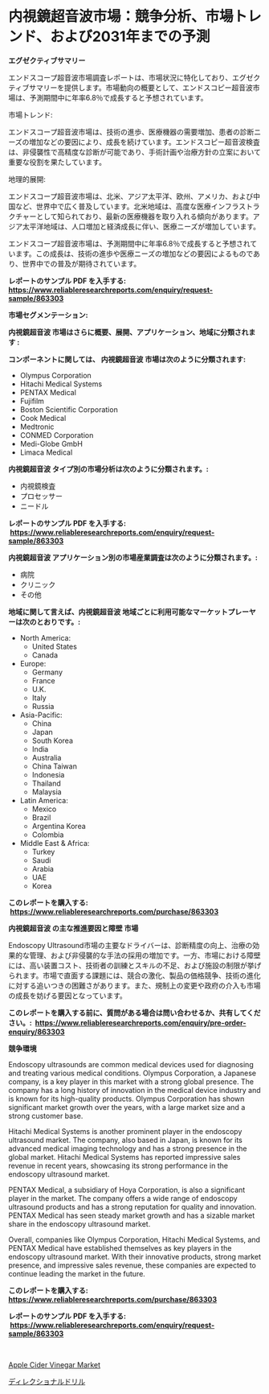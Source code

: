 <p><h1>内視鏡超音波市場：競争分析、市場トレンド、および2031年までの予測</h1></p><p><strong>エグゼクティブサマリー</strong></p>
<p><p>エンドスコープ超音波市場調査レポートは、市場状況に特化しており、エグゼクティブサマリーを提供します。市場動向の概要として、エンドスコピー超音波市場は、予測期間中に年率6.8％で成長すると予想されています。</p><p>市場トレンド:</p><p>エンドスコープ超音波市場は、技術の進歩、医療機器の需要増加、患者の診断ニーズの増加などの要因により、成長を続けています。エンドスコピー超音波検査は、非侵襲性で高精度な診断が可能であり、手術計画や治療方針の立案において重要な役割を果たしています。</p><p>地理的展開:</p><p>エンドスコープ超音波市場は、北米、アジア太平洋、欧州、アメリカ、および中国など、世界中で広く普及しています。北米地域は、高度な医療インフラストラクチャーとして知られており、最新の医療機器を取り入れる傾向があります。アジア太平洋地域は、人口増加と経済成長に伴い、医療ニーズが増加しています。</p><p>エンドスコープ超音波市場は、予測期間中に年率6.8％で成長すると予想されています。この成長は、技術の進歩や医療ニーズの増加などの要因によるものであり、世界中での普及が期待されています。</p></p>
<p><strong>レポートのサンプル PDF を入手する: <a href="https://www.reliableresearchreports.com/enquiry/request-sample/863303">https://www.reliableresearchreports.com/enquiry/request-sample/863303</a></strong></p>
<p><strong>市場セグメンテーション:</strong></p>
<p><strong> 内視鏡超音波 市場はさらに概要、展開、アプリケーション、地域に分類されます :</strong></p>
<p><strong>コンポーネントに関しては、 内視鏡超音波 市場は次のように分類されます: &nbsp;</strong></p>
<p><ul><li>Olympus Corporation</li><li>Hitachi Medical Systems</li><li>PENTAX Medical</li><li>Fujifilm</li><li>Boston Scientific Corporation</li><li>Cook Medical</li><li>Medtronic</li><li>CONMED Corporation</li><li>Medi-Globe GmbH</li><li>Limaca Medical</li></ul></p>
<p><strong> 内視鏡超音波 タイプ別の市場分析は次のように分類されます。:</strong></p>
<p><ul><li>内視鏡検査</li><li>プロセッサー</li><li>ニードル</li></ul></p>
<p><strong>レポートのサンプル PDF を入手する: &nbsp;<a href="https://www.reliableresearchreports.com/enquiry/request-sample/863303">https://www.reliableresearchreports.com/enquiry/request-sample/863303</a></strong></p>
<p><strong> 内視鏡超音波 アプリケーション別の市場産業調査は次のように分類されます。:</strong></p>
<p><ul><li>病院</li><li>クリニック</li><li>その他</li></ul></p>
<p><strong>地域に関して言えば、内視鏡超音波 地域ごとに利用可能なマーケットプレーヤーは次のとおりです。:</strong></p>
<p><ul>
    <li>
        North America:
        <ul>
            <li>United States</li>
            <li>Canada</li>
        </ul>
    </li>
    <li>
        Europe:
        <ul>
            <li>Germany</li>
            <li>France</li>
            <li>U.K.</li>
            <li>Italy</li>
            <li>Russia</li>
        </ul>
    </li>
    <li>
        Asia-Pacific:
        <ul>
            <li>China</li>
            <li>Japan</li>
            <li>South Korea</li>
            <li>India</li>
            <li>Australia</li>
            <li>China Taiwan</li>
            <li>Indonesia</li>
            <li>Thailand</li>
            <li>Malaysia</li>
        </ul>
    </li>
    <li>
        Latin America:
        <ul>
            <li>Mexico</li>
            <li>Brazil</li>
            <li>Argentina Korea</li>
            <li>Colombia</li>
        </ul>
    </li>
    <li>
        Middle East & Africa:
        <ul>
            <li>Turkey</li>
            <li>Saudi</li>
            <li>Arabia</li>
            <li>UAE</li>
            <li>Korea</li>
        </ul>
    </li>
    </ul></p>
<p><strong>このレポートを購入する: &nbsp;<a href="https://www.reliableresearchreports.com/purchase/863303">https://www.reliableresearchreports.com/purchase/863303</a></strong></p>
<p><strong>内視鏡超音波 の主な推進要因と障壁 市場</strong></p>
<p><p>Endoscopy Ultrasound市場の主要なドライバーは、診断精度の向上、治療の効果的な管理、および非侵襲的な手法の採用の増加です。一方、市場における障壁には、高い装置コスト、技術者の訓練とスキルの不足、および施設の制限が挙げられます。市場で直面する課題には、競合の激化、製品の価格競争、技術の進化に対する追いつきの困難さがあります。また、規制上の変更や政府の介入も市場の成長を妨げる要因となっています。</p></p>
<p><strong>このレポートを購入する前に、質問がある場合は問い合わせるか、共有してください。:&nbsp; <a href="https://www.reliableresearchreports.com/enquiry/pre-order-enquiry/863303">https://www.reliableresearchreports.com/enquiry/pre-order-enquiry/863303</a></strong></p>
<p><strong>競争環境</strong></p>
<p><p>Endoscopy ultrasounds are common medical devices used for diagnosing and treating various medical conditions. Olympus Corporation, a Japanese company, is a key player in this market with a strong global presence. The company has a long history of innovation in the medical device industry and is known for its high-quality products. Olympus Corporation has shown significant market growth over the years, with a large market size and a strong customer base.</p><p>Hitachi Medical Systems is another prominent player in the endoscopy ultrasound market. The company, also based in Japan, is known for its advanced medical imaging technology and has a strong presence in the global market. Hitachi Medical Systems has reported impressive sales revenue in recent years, showcasing its strong performance in the endoscopy ultrasound market.</p><p>PENTAX Medical, a subsidiary of Hoya Corporation, is also a significant player in the market. The company offers a wide range of endoscopy ultrasound products and has a strong reputation for quality and innovation. PENTAX Medical has seen steady market growth and has a sizable market share in the endoscopy ultrasound market.</p><p>Overall, companies like Olympus Corporation, Hitachi Medical Systems, and PENTAX Medical have established themselves as key players in the endoscopy ultrasound market. With their innovative products, strong market presence, and impressive sales revenue, these companies are expected to continue leading the market in the future.</p></p>
<p><strong>このレポートを購入する: &nbsp; <a href="https://www.reliableresearchreports.com/purchase/863303">https://www.reliableresearchreports.com/purchase/863303</a></strong></p>
<p><strong>レポートのサンプル PDF を入手する: &nbsp;<a href="https://www.reliableresearchreports.com/enquiry/request-sample/863303">https://www.reliableresearchreports.com/enquiry/request-sample/863303</a></strong><strong></strong></p>
<p>&nbsp;</p>
<p><p><a href="https://github.com/brenzgnarento/Market-Research-Report-List-1/blob/main/apple-cider-vinegar-market.md">Apple Cider Vinegar Market</a></p><p><a href="https://github.com/Sophiaard2003/Market-Research-Report-List-1/blob/main/227487517371.md">ディレクショナルドリル</a></p></p>